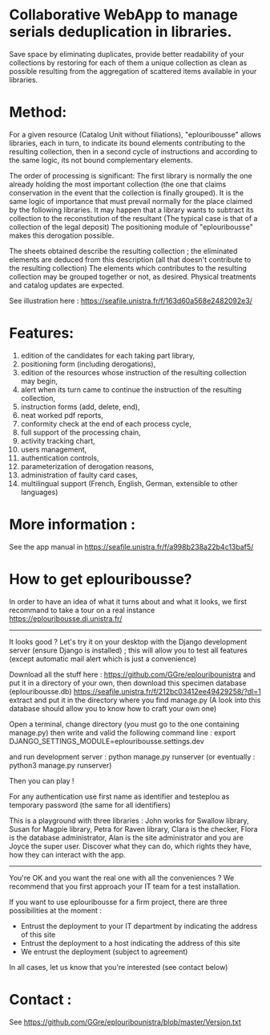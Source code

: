 # Collaborative WebApp to manage serials deduplication in libraries.

Save space by eliminating duplicates, provide better readability of your collections by restoring for each of them a unique collection as clean as possible resulting from the aggregation of scattered items available in your libraries.

# Method:

For a given resource (Catalog Unit without filiations), "eplouribousse" allows libraries, each in turn, to indicate its bound elements contributing to the resulting collection, then in a second cycle of instructions and according to the same logic, its not bound complementary elements.

The order of processing is significant: The first library is normally the one already holding the most important collection (the one that claims conservation in the event that the collection is finally grouped). It is the same logic of importance that must prevail normally for the place claimed by the following libraries. It may happen that a library wants to subtract its collection to the reconstitution of the resultant (The typical case is that of a collection of the legal deposit) The positioning module of "eplouribousse" makes this derogation possible.

The sheets obtained describe the resulting collection ; the eliminated elements are deduced from this description (all that doesn't contribute to the resulting collection) The elements which contributes to the resulting collection may be grouped together or not, as desired. Physical treatments and catalog updates are expected.

See illustration here : https://seafile.unistra.fr/f/163d60a568e2482092e3/

# Features:

01. edition of the candidates for each taking part library,
02. positioning form (including derogations),
03. edition of the resources whose instruction of the resulting collection may begin,
04. alert when its turn came to continue the instruction of the resulting collection,
05. instruction forms (add, delete, end),
06. neat worked pdf reports,
07. conformity check at the end of each process cycle,
08. full support of the processing chain,
09. activity tracking chart,
10. users management,
11. authentication controls,
12. parameterization of derogation reasons,
13. administration of faulty card cases,
14. multilingual support (French, English, German, extensible to other languages)

# More information :

See the app manual in https://seafile.unistra.fr/f/a998b238a22b4c13baf5/

# How to get eplouribousse?

In order to have an idea of what it turns about and what it looks, we first recommand to take a tour on a real instance https://eplouribousse.di.unistra.fr/

----------------

It looks good ? Let's try it on your desktop with the Django development server (ensure Django is installed) ; this will allow you to test all features (except automatic mail alert which is just a convenience)

Download all the stuff here : https://github.com/GGre/eplouribounistra and put it in a directory of your own, then download this specimen database (eplouribousse.db) https://seafile.unistra.fr/f/212bc03412ee49429258/?dl=1 extract and put it in the directory where you find manage.py
(A look into this database should allow you to know how to craft your own one)

Open a terminal, change directory (you must go to the one containing manage.py) then write and valid the following command line : export DJANGO_SETTINGS_MODULE=eplouribousse.settings.dev

and run development server : python manage.py runserver (or eventually : python3 manage.py runserver)

Then you can play !

For any authentication use first name as identifier and testeplou as temporary password (the same for all identifiers)

This is a playground with three libraries : John works for Swallow library, Susan for Magpie library, Petra for Raven library, Clara is the checker, Flora is the database administrator, Alan is the site administrator and you are Joyce the super user. Discover what they can do, which rights they have, how they can interact with the app.

----------------

You're OK and you want the real one with all the conveniences ?
We recommend that you first approach your IT team for a test installation.

If you want to use eplouribousse for a firm project, there are three possibilities at the moment :
- Entrust the deployment to your IT department by indicating the address of this site
- Entrust the deployment to a host indicating the address of this site
- We entrust the deployment (subject to agreement)

In all cases, let us know that you're interested (see contact below)

# Contact :

See https://github.com/GGre/eplouribounistra/blob/master/Version.txt
